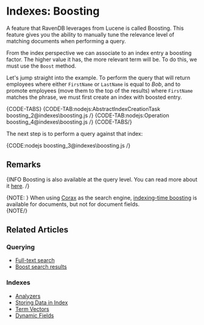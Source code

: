 # Indexes: Boosting

A feature that RavenDB leverages from Lucene is called Boosting. This feature gives you the ability to manually tune the relevance level of matching documents when performing a query. 

From the index perspective we can associate to an index entry a boosting factor. The higher value it has, the more relevant term will be. To do this, we must use the `Boost` method.

Let's jump straight into the example. To perform the query that will return employees where either `FirstName` or `LastName` is equal to _Bob_, and to promote employees (move them to the top of the results) where `FirstName` matches the phrase, we must first create an index with boosted entry.

{CODE-TABS}
{CODE-TAB:nodejs:AbstractIndexCreationTask boosting_2@indexes\boosting.js /}
{CODE-TAB:nodejs:Operation boosting_4@indexes\boosting.js /}
{CODE-TABS/}

The next step is to perform a query against that index:

{CODE:nodejs boosting_3@indexes\boosting.js /}

## Remarks

{INFO Boosting is also available at the query level. You can read more about it [here](../client-api/session/querying/text-search/boost-search-results). /}

{NOTE: }
When using [Corax](../indexes/search-engine/corax) as the search engine, 
[indexing-time boosting](../indexes/search-engine/corax#supported-features) 
 is available for documents, but not for document fields.  
{NOTE/}

## Related Articles

### Querying

- [Full-text search](../client-api/session/querying/text-search/full-text-search)
- [Boost search results](../client-api/session/querying/text-search/boost-search-results)

### Indexes

- [Analyzers](../indexes/using-analyzers)
- [Storing Data in Index](../indexes/storing-data-in-index)
- [Term Vectors](../indexes/using-term-vectors)
- [Dynamic Fields](../indexes/using-dynamic-fields)

